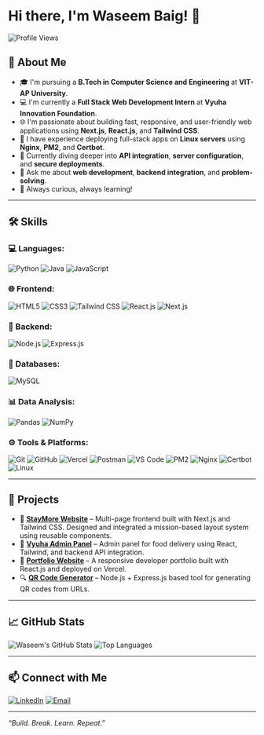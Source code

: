 # Hi there, I'm Waseem Baig! 👋

![Profile Views](https://komarev.com/ghpvc/?username=waseem-baig&style=flat-square)

## 🚀 About Me

- 🎓 I'm pursuing a **B.Tech in Computer Science and Engineering** at **VIT-AP University**.
- 💻 I'm currently a **Full Stack Web Development Intern** at **Vyuha Innovation Foundation**.
- 🌐 I'm passionate about building fast, responsive, and user-friendly web applications using **Next.js**, **React.js**, and **Tailwind CSS**.
- 🔧 I have experience deploying full-stack apps on **Linux servers** using **Nginx**, **PM2**, and **Certbot**.
- 🌱 Currently diving deeper into **API integration**, **server configuration**, and **secure deployments**.
- 💬 Ask me about **web development**, **backend integration**, and **problem-solving**.
- 🎯 Always curious, always learning!

---

## 🛠️ Skills

### 💻 Languages:
![Python](https://img.shields.io/badge/-Python-3776AB?style=flat-square&logo=python&logoColor=white)
![Java](https://img.shields.io/badge/-Java-007396?style=flat-square&logo=java&logoColor=white)
![JavaScript](https://img.shields.io/badge/-JavaScript-F7DF1E?style=flat-square&logo=javascript&logoColor=black)

### 🌐 Frontend:
![HTML5](https://img.shields.io/badge/-HTML5-E34F26?style=flat-square&logo=html5&logoColor=white)
![CSS3](https://img.shields.io/badge/-CSS3-1572B6?style=flat-square&logo=css3&logoColor=white)
![Tailwind CSS](https://img.shields.io/badge/-Tailwind%20CSS-38B2AC?style=flat-square&logo=tailwind-css&logoColor=white)
![React.js](https://img.shields.io/badge/-React.js-61DAFB?style=flat-square&logo=react&logoColor=black)
![Next.js](https://img.shields.io/badge/-Next.js-000000?style=flat-square&logo=next.js&logoColor=white)

### 🔧 Backend:
![Node.js](https://img.shields.io/badge/-Node.js-339933?style=flat-square&logo=node.js&logoColor=white)
![Express.js](https://img.shields.io/badge/-Express.js-000000?style=flat-square&logo=express&logoColor=white)

### 🧪 Databases:
![MySQL](https://img.shields.io/badge/-MySQL-4479A1?style=flat-square&logo=mysql&logoColor=white)

### 📊 Data Analysis:
![Pandas](https://img.shields.io/badge/-Pandas-150458?style=flat-square&logo=pandas&logoColor=white)
![NumPy](https://img.shields.io/badge/-NumPy-013243?style=flat-square&logo=numpy&logoColor=white)

### ⚙️ Tools & Platforms:
![Git](https://img.shields.io/badge/-Git-F05032?style=flat-square&logo=git&logoColor=white)
![GitHub](https://img.shields.io/badge/-GitHub-181717?style=flat-square&logo=github&logoColor=white)
![Vercel](https://img.shields.io/badge/-Vercel-000000?style=flat-square&logo=vercel&logoColor=white)
![Postman](https://img.shields.io/badge/-Postman-FF6C37?style=flat-square&logo=postman&logoColor=white)
![VS Code](https://img.shields.io/badge/-VS%20Code-007ACC?style=flat-square&logo=visual-studio-code&logoColor=white)
![PM2](https://img.shields.io/badge/-PM2-2B037A?style=flat-square&logo=pm2&logoColor=white)
![Nginx](https://img.shields.io/badge/-Nginx-269539?style=flat-square&logo=nginx&logoColor=white)
![Certbot](https://img.shields.io/badge/-Certbot-003A70?style=flat-square&logo=letsencrypt&logoColor=white)
![Linux](https://img.shields.io/badge/-Linux-FCC624?style=flat-square&logo=linux&logoColor=black)

---

## 💼 Projects

- 🔗 **[StayMore Website](https://github.com/waseem-baig/staymore-client)** – Multi-page frontend built with Next.js and Tailwind CSS. Designed and integrated a mission-based layout system using reusable components.
- 🧾 **[Vyuha Admin Panel](https://github.com/waseem-baig/vyuha-admin-panel)** – Admin panel for food delivery using React, Tailwind, and backend API integration.
- 🎨 **[Portfolio Website](https://github.com/waseem-baig/my_portfolio)** – A responsive developer portfolio built with React.js and deployed on Vercel.
- 🔍 **[QR Code Generator](https://github.com/waseem-baig/QR_Code_Generator)** – Node.js + Express.js based tool for generating QR codes from URLs.

---

## 📈 GitHub Stats

![Waseem's GitHub Stats](https://github-readme-stats.vercel.app/api?username=waseem-baig&show_icons=true&theme=radical)
![Top Languages](https://github-readme-stats.vercel.app/api/top-langs/?username=waseem-baig&layout=compact&theme=radical)

---

## 📫 Connect with Me

[![LinkedIn](https://img.shields.io/badge/-LinkedIn-0077B5?style=flat-square&logo=linkedin&logoColor=white)](https://www.linkedin.com/in/waseem-baig-59a3b2283/)
[![Email](https://img.shields.io/badge/-Email-D14836?style=flat-square&logo=gmail&logoColor=white)](mailto:waseem20032005@gmail.com)

---

_“Build. Break. Learn. Repeat.”_
